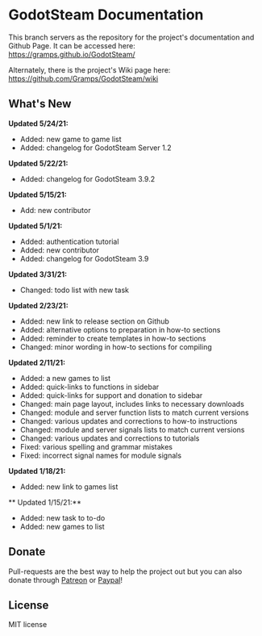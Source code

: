 # GodotSteam Documentation

This branch servers as the repository for the project's documentation and Github Page. It can be accessed here: https://gramps.github.io/GodotSteam/

Alternately, there is the project's Wiki page here: https://github.com/Gramps/GodotSteam/wiki

What's New
-------------
**Updated 5/24/21:**
- Added: new game to game list
- Added: changelog for GodotSteam Server 1.2

**Updated 5/22/21:**
- Added: changelog for GodotSteam 3.9.2

**Updated 5/15/21:**
- Add: new contributor

**Updated 5/1/21:**
- Added: authentication tutorial
- Added: new contributor
- Added: changelog for GodotSteam 3.9

**Updated 3/31/21:**
- Changed: todo list with new task

**Updated 2/23/21:**
- Added: new link to release section on Github
- Added: alternative options to preparation in how-to sections
- Added: reminder to create templates in how-to sections
- Changed: minor wording in how-to sections for compiling

**Updated 2/11/21:**
- Added: a new games to list
- Added: quick-links to functions in sidebar
- Added: quick-links for support and donation to sidebar
- Changed: main page layout, includes links to necessary downloads
- Changed: module and server function lists to match current versions
- Changed: various updates and corrections to how-to instructions
- Changed: module and server signals lists to match current versions
- Changed: various updates and corrections to tutorials
- Fixed: various spelling and grammar mistakes
- Fixed: incorrect signal names for module signals

**Updated 1/18/21:**
- Added: new link to games list

** Updated 1/15/21:**
- Added: new task to to-do
- Added: new games to list

Donate
-------------
Pull-requests are the best way to help the project out but you can also donate through [Patreon](https://patreon.com/coaguco) or [Paypal](https://www.paypal.me/sithlordkyle)!

License
-------------
MIT license